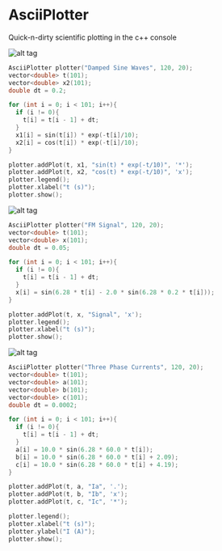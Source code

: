 # AsciiPlotter
Quick-n-dirty scientific plotting in the c++ console

![alt tag](https://raw.githubusercontent.com/joehood/asciiplotter/master/damped.png)

``` cpp
AsciiPlotter plotter("Damped Sine Waves", 120, 20);
vector<double> t(101);
vector<double> x2(101);
double dt = 0.2;

for (int i = 0; i < 101; i++){
  if (i != 0){
    t[i] = t[i - 1] + dt;
  }
  x1[i] = sin(t[i]) * exp(-t[i]/10);
  x2[i] = cos(t[i]) * exp(-t[i]/10);
}

plotter.addPlot(t, x1, "sin(t) * exp(-t/10)", '*');
plotter.addPlot(t, x2, "cos(t) * exp(-t/10)", 'x');
plotter.legend();
plotter.xlabel("t (s)");
plotter.show();
```

![alt tag](https://raw.githubusercontent.com/joehood/asciiplotter/master/fmsignal.png)

``` cpp
AsciiPlotter plotter("FM Signal", 120, 20);
vector<double> t(101);
vector<double> x(101);
double dt = 0.05;

for (int i = 0; i < 101; i++){
  if (i != 0){
    t[i] = t[i - 1] + dt;
  }
  x[i] = sin(6.28 * t[i] - 2.0 * sin(6.28 * 0.2 * t[i]));
}

plotter.addPlot(t, x, "Signal", 'x');
plotter.legend();
plotter.xlabel("t (s)");
plotter.show();
```

![alt tag](https://raw.githubusercontent.com/joehood/asciiplotter/master/threephase.png)

``` cpp
AsciiPlotter plotter("Three Phase Currents", 120, 20);
vector<double> t(101);
vector<double> a(101);
vector<double> b(101);
vector<double> c(101);
double dt = 0.0002;

for (int i = 0; i < 101; i++){
  if (i != 0){
    t[i] = t[i - 1] + dt;
  }
  a[i] = 10.0 * sin(6.28 * 60.0 * t[i]);
  b[i] = 10.0 * sin(6.28 * 60.0 * t[i] + 2.09);
  c[i] = 10.0 * sin(6.28 * 60.0 * t[i] + 4.19);
}

plotter.addPlot(t, a, "Ia", '.');
plotter.addPlot(t, b, "Ib", 'x');
plotter.addPlot(t, c, "Ic", '*');

plotter.legend();
plotter.xlabel("t (s)");
plotter.ylabel("I (A)");
plotter.show();
```
